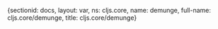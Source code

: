 {sectionid: docs, layout: var, ns: cljs.core, name: demunge, full-name: cljs.core/demunge,
  title: cljs.core/demunge}
